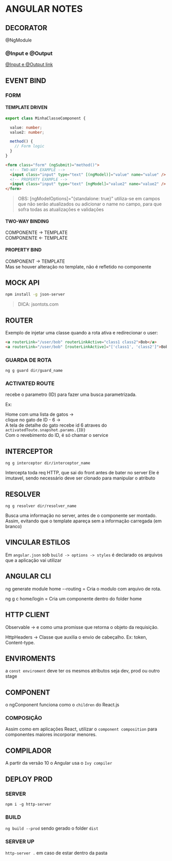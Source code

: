 # ANGULAR NOTES

## DECORATOR

@NgModule

### @Input e @Output

[@Input e @Output link](https://angular.io/guide/inputs-outputs)

## EVENT BIND

### FORM

#### TEMPLATE DRIVEN

```typescript
export class MinhaClasseComponent {

  value: number;
  value2: number;

  method() {
    // Form logic
  }
}
```

```html
<form class="form" (ngSubmit)="method()">
  <!-- TWO-WAY EXAMPLE -->
  <input class="input" type="text" [(ngModel)]="value" name="value" />
  <!-- PROPERTY EXAMPLE -->
  <input class="input" type="text" [ngModel]="value2" name="value2" />
</form>
```

>OBS: [ngModelOptions]="{standalone: true}" utiliza-se em campos que não serão atualizados ou adicionar o name no campo, para que sofra todas as atualizações e validações

#### TWO-WAY BINDING

COMPONENTE -> TEMPLATE  
COMPONENTE <- TEMPLATE

#### PROPERTY BIND

COMPONENT -> TEMPLATE  
Mas se houver alteração no template, não é refletido no componente

## MOCK API

```bash
npm install -g json-server
```

>DICA: jsontots.com

## ROUTER

Exemplo de injetar uma classe quando a rota ativa e redirecionar o user:

```html
<a routerLink="/user/bob" routerLinkActive="class1 class2">Bob</a>
<a routerLink="/user/bob" [routerLinkActive]="['class1', 'class2']">Bob</a>
```

### GUARDA DE ROTA

`ng g guard dir/guard_name`

### ACTIVATED ROUTE

recebe o parametro (ID) para fazer uma busca parametrizada.

Ex:

Home com uma lista de gatos ->  
clique no gato de ID - 6 ->  
A tela de detalhe do gato recebe id 6 atraves do `activatedToute.snapshot.params.{ID}`  
Com o revebimento do ID, é só chamar o service

## INTERCEPTOR

`ng g interceptor dir/interceptor_name`

Intercepta toda req HTTP, que sai do front antes de bater no server
Ele é imutavel, sendo necessário deve ser clonado para manipular o atributo

## RESOLVER

`ng g resolver dir/resolver_name`

Busca uma informação no server, antes de o componente ser montado. Assim, evitando que o template apareça sem a informação carregada (em branco)

## VINCULAR ESTILOS

Em `angular.json` sob `build -> options -> styles` é declarado os arquivos que a aplicação vai utilizar

## ANGULAR CLI

ng generate module home --routing = Cria o modulo com arquivo de rota.

ng g c home/login = Cria um componente dentro do folder home

## HTTP CLIENT

Observable -> e como uma promisse que retorna o objeto da requisição.

HttpHeaders -> Classe que auxilia o envio de cabeçalho. Ex: token, Content-type.

## ENVIROMENTS

a `const enviroment` deve ter os mesmos atributos seja dev, prod ou outro stage

## COMPONENT

o ngConponent funciona como o `children` do React.js

### COMPOSIÇÃO

Assim como em aplicações React, utilizar o `component composition` para componentes maiores incorporar menores.

## COMPILADOR

A partir da versão 10 o Angular usa o `Ivy compiler`

## DEPLOY PROD

### SERVER

`npm i -g http-server`

### BUILD

`ng build --prod` sendo gerado o folder `dist`

### SERVER UP

`http-server .` em caso de estar dentro da pasta
